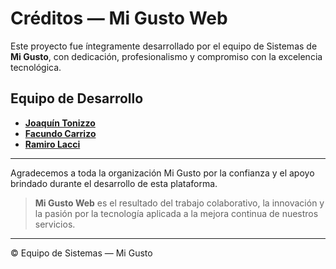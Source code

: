 # Créditos — Mi Gusto Web

Este proyecto fue íntegramente desarrollado por el equipo de Sistemas de **Mi Gusto**, con dedicación, profesionalismo y compromiso con la excelencia tecnológica.

## Equipo de Desarrollo

- [**Joaquín Tonizzo**](https://github.com/JoaquinTonizzo)
- [**Facundo Carrizo**](https://github.com/Facu14carrizo)
- [**Ramiro Lacci**](https://github.com/ramirolacci)

---

Agradecemos a toda la organización Mi Gusto por la confianza y el apoyo brindado durante el desarrollo de esta plataforma.

> **Mi Gusto Web** es el resultado del trabajo colaborativo, la innovación y la pasión por la tecnología aplicada a la mejora continua de nuestros servicios.

---

© Equipo de Sistemas — Mi Gusto
